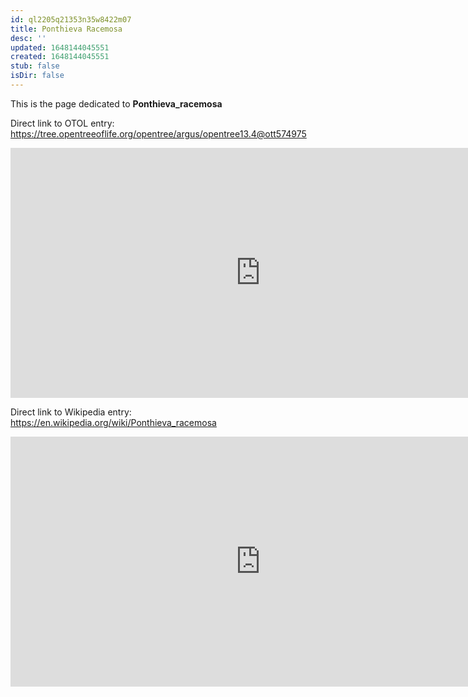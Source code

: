 ```yaml
---
id: ql2205q21353n35w8422m07
title: Ponthieva Racemosa
desc: ''
updated: 1648144045551
created: 1648144045551
stub: false
isDir: false
---
```

This is the page dedicated to **Ponthieva_racemosa**


Direct link to OTOL entry: https://tree.opentreeoflife.org/opentree/argus/opentree13.4@ott574975



<html>
    <body>
    <iframe src="https://tree.opentreeoflife.org/opentree/argus/opentree13.4@ott574975"
    width="800" height="400" frameborder="0" allowfullscreen> </iframe>
    </body>
</html>
    


Direct link to Wikipedia entry: https://en.wikipedia.org/wiki/Ponthieva_racemosa



<html>
    <body>
    <iframe src="https://en.wikipedia.org/wiki/Ponthieva_racemosa"
    width="800" height="400" frameborder="0" allowfullscreen> </iframe>
    </body>
</html>
    
